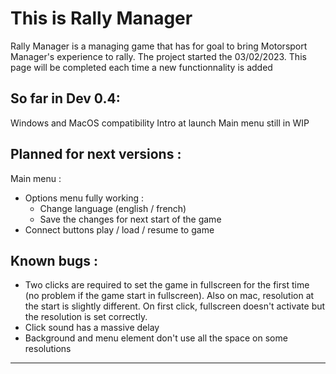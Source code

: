 # This is Rally Manager

Rally Manager is a managing game that has for goal to bring Motorsport Manager's experience to rally.
The project started the 03/02/2023.
This page will be completed each time a new functionnality is added 

## So far in Dev 0.4:

Windows and MacOS compatibility
Intro at launch
Main menu still in WIP

## Planned for next versions : 

Main menu :
- Options menu fully working :
	- Change language (english / french)
	- Save the changes for next start of the game
- Connect buttons play / load / resume to game
		
## Known bugs :
- Two clicks are required to set the game in fullscreen for the first time (no problem if the game start in fullscreen). Also on mac, resolution at the start is slightly different. On first click, fullscreen doesn't activate but the resolution is set correctly.
- Click sound has a massive delay
- Background and menu element don't use all the space on some resolutions

---
